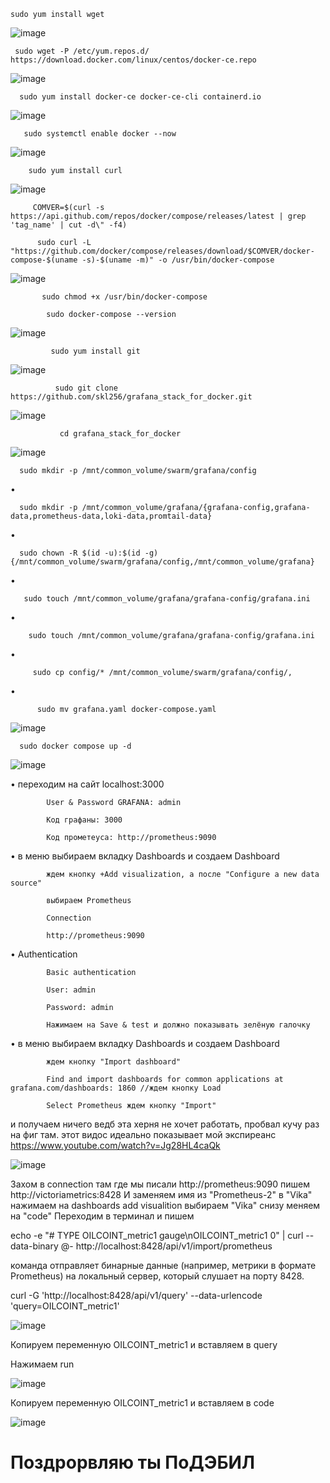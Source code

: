     sudo yum install wget

![image](https://github.com/user-attachments/assets/feea11b5-aa22-47fb-94c8-d9d50de1c6da)

     sudo wget -P /etc/yum.repos.d/ https://download.docker.com/linux/centos/docker-ce.repo
     
![image](https://github.com/user-attachments/assets/a9d9c47a-18a7-4ef9-a97b-0d4e8a4c938f)

      sudo yum install docker-ce docker-ce-cli containerd.io

![image](https://github.com/user-attachments/assets/7fd160d5-6097-4f01-8376-c25ee847677c)

       sudo systemctl enable docker --now

![image](https://github.com/user-attachments/assets/16e6e010-cfa5-4d6d-949d-fbac93ebcc5c)

        sudo yum install curl

![image](https://github.com/user-attachments/assets/cb2a5feb-ef08-41d8-a31b-2a66ace48cc7)

         COMVER=$(curl -s https://api.github.com/repos/docker/compose/releases/latest | grep 'tag_name' | cut -d\" -f4)

          sudo curl -L "https://github.com/docker/compose/releases/download/$COMVER/docker-compose-$(uname -s)-$(uname -m)" -o /usr/bin/docker-compose

 ![image](https://github.com/user-attachments/assets/e670381b-a682-45ae-aec5-da9b2a4a6bc8)

           sudo chmod +x /usr/bin/docker-compose

            sudo docker-compose --version

![image](https://github.com/user-attachments/assets/046e7329-ccba-46e2-93be-24ce637ad087)

             sudo yum install git

![image](https://github.com/user-attachments/assets/cf5d9272-1a62-4ec1-aace-ab4d17fed8aa)

              sudo git clone https://github.com/skl256/grafana_stack_for_docker.git

![image](https://github.com/user-attachments/assets/4bad62e0-b446-459d-80b5-6c764e3814ce)

               cd grafana_stack_for_docker

![image](https://github.com/user-attachments/assets/c8df7138-fd82-4a18-9acb-9d6d1045dab4)

      sudo mkdir -p /mnt/common_volume/swarm/grafana/config
•

      sudo mkdir -p /mnt/common_volume/grafana/{grafana-config,grafana-data,prometheus-data,loki-data,promtail-data}
•

      sudo chown -R $(id -u):$(id -g) {/mnt/common_volume/swarm/grafana/config,/mnt/common_volume/grafana}
•

       sudo touch /mnt/common_volume/grafana/grafana-config/grafana.ini
•

        sudo touch /mnt/common_volume/grafana/grafana-config/grafana.ini
•

         sudo cp config/* /mnt/common_volume/swarm/grafana/config/,
•

          sudo mv grafana.yaml docker-compose.yaml

![image](https://github.com/user-attachments/assets/b6e4bda5-4e94-46ed-b03f-28de5749ac65)

      sudo docker compose up -d

 ![image](https://github.com/user-attachments/assets/7e9163df-fbbf-4e3e-9f90-e87442683f9d)




 • переходим на сайт localhost:3000

            User & Password GRAFANA: admin

            Код графаны: 3000

            Код прометеуса: http://prometheus:9090
• в меню выбираем вкладку Dashboards и создаем Dashboard


            ждем кнопку +Add visualization, а после "Configure a new data source"

            выбираем Prometheus

            Connection

            http://prometheus:9090
• Authentication

            Basic authentication

            User: admin

            Password: admin

            Нажимаем на Save & test и должно показывать зелёную галочку
• в меню выбираем вкладку Dashboards и создаем Dashboard

            ждем кнопку "Import dashboard"

            Find and import dashboards for common applications at grafana.com/dashboards: 1860 //ждем кнопку Load

            Select Prometheus ждем кнопку "Import"

и получаем ничего ведб эта херня не хочет работать, пробвал кучу раз на фиг там. этот видос идеально показывает мой экспиреанс https://www.youtube.com/watch?v=Jg28HL4caQk

![image](https://github.com/user-attachments/assets/812c5d43-32ae-4178-ad4f-5f5efa6e4d60)



Захом в connection там где мы писали http://prometheus:9090 пишем http://victoriametrics:8428 И заменяем имя из "Prometheus-2" в "Vika" нажимаем на dashboards add visualition выбираем "Vika" снизу меняем на "code" Переходим в терминал и пишем

 echo -e "# TYPE OILCOINT_metric1 gauge\nOILCOINT_metric1 0" | curl --data-binary @- http://localhost:8428/api/v1/import/prometheus

  команда отправляет бинарные данные (например, метрики в формате Prometheus) на локальный сервер, который слушает на порту 8428.

 curl -G 'http://localhost:8428/api/v1/query' --data-urlencode 'query=OILCOINT_metric1'

![image](https://github.com/user-attachments/assets/85ff8297-c57f-4cdb-a9e7-dd374ce0408e)

Копируем переменную OILCOINT_metric1 и вставляем в query

Нажимаем run

![image](https://github.com/user-attachments/assets/1495962c-9f04-4797-976c-dfa69e7bee4c)

Копируем переменную OILCOINT_metric1 и вставляем в code

![image](https://github.com/user-attachments/assets/4e652323-b27f-4308-84f0-ca1b49be7e4d)

# Поздрорвляю ты ПоДЭБИЛ











            







             



         

        

        



        
      






      
